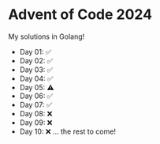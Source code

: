 # Advent of Code 2024
My solutions in Golang!

- Day 01: ✅
- Day 02: ✅
- Day 03: ✅
- Day 04: ✅
- Day 05: ⚠️
- Day 06: ✅
- Day 07: ✅
- Day 08: ❌
- Day 09: ❌
- Day 10: ❌
... the rest to come!
